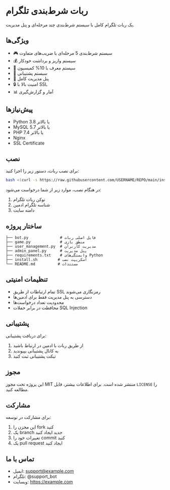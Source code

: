 # ربات شرط‌بندی تلگرام

یک ربات تلگرام کامل با سیستم شرط‌بندی چند مرحله‌ای و پنل مدیریت.

## ویژگی‌ها

- 🎮 سیستم شرط‌بندی 5 مرحله‌ای با ضریب‌های متفاوت
- 💰 سیستم واریز و برداشت خودکار
- 👥 سیستم معرف با 10% کمیسیون
- 💬 سیستم پشتیبانی
- 🔧 پنل مدیریت کامل
- 🔒 امنیت بالا با SSL
- 📊 آمار و گزارش‌گیری

## پیش‌نیازها

- Python 3.8 یا بالاتر
- MySQL 5.7 یا بالاتر
- PHP 7.4 یا بالاتر
- Nginx
- SSL Certificate

## نصب

برای نصب ربات، دستور زیر را اجرا کنید:

```bash
bash <(curl -s https://raw.githubusercontent.com/USERNAME/REPO/main/install.sh)
```

در هنگام نصب، موارد زیر از شما درخواست می‌شود:
1. توکن ربات تلگرام
2. شناسه تلگرام ادمین
3. دامنه سایت

## ساختار پروژه

```
├── bot.py              # فایل اصلی ربات
├── game.py             # منطق بازی
├── user_management.py  # مدیریت کاربران
├── admin_panel.py      # پنل مدیریت
├── requirements.txt    # وابستگی‌های Python
├── install.sh         # اسکریپت نصب
└── README.md          # مستندات
```

## تنظیمات امنیتی

- تمام ارتباطات از طریق SSL رمزنگاری می‌شوند
- دسترسی به پنل مدیریت فقط برای ادمین‌ها
- محدودیت تعداد درخواست‌ها
- محافظت در برابر حملات SQL Injection

## پشتیبانی

برای دریافت پشتیبانی:
1. از طریق ربات با ادمین در ارتباط باشید
2. به کانال پشتیبانی بپیوندید
3. تیکت پشتیبانی ثبت کنید

## مجوز

این پروژه تحت مجوز MIT منتشر شده است. برای اطلاعات بیشتر، فایل `LICENSE` را مطالعه کنید.

## مشارکت

برای مشارکت در توسعه:
1. این مخزن را fork کنید
2. یک branch جدید ایجاد کنید
3. تغییرات خود را commit کنید
4. یک pull request ایجاد کنید

## تماس با ما

- ایمیل: support@example.com
- تلگرام: @support_bot
- وبسایت: https://example.com 